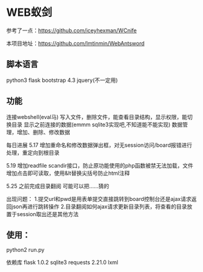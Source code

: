 ﻿# WEB蚁剑

参考了一点：https://github.com/iceyhexman/WCnife

本项目地址：https://github.com/Imtinmin/WebAntsword

## 脚本语言
python3 flask
bootstrap 4.3
jquery(不一定用)
## 功能
连接webshell(eval马)
写入文件，删除文件，能查看目录结构，显示权限，能切换目录
显示之前连接的数据(emmm sqlite3实现吧,不知道能不能实现)
数据管理，增加、删除、修改数据

每日进展
5.17
增加重命名和修改数据弹出框，对无session访问/board报错进行处理，重定向到根目录


5.19
增加readfile scandir接口，防止原功能使用的php函数被禁无法加载，文件增加点击即可读取，使用&lt替换尖括号防止html注释


5.25 之前完成目录翻阅
可能可以把……猜的

出现问题：
1.提交url和pwd是用表单提交直接跳转到board控制台还是ajax请求返回json再进行跳转操作
2.目录翻阅如何ajax请求更新目录列表，将查看的目录放置于session取出还是其他方法


## 使用：
python2 run.py

依赖库
flask 1.0.2
sqlite3
requests 2.21.0
lxml 


